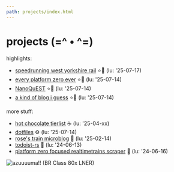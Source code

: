 ```yaml
---
path: projects/index.html
---
```

# projects (=^ • ^=)
highlights:

- [speedrunning west yorkshire rail](/projects/wymetro) ⭐🚆 (lu: '25-07-17)
- [every platform zero ever](/projects/plat0) ⭐🚆 (lu: '25-07-14)
- [NanoQuEST](/projects/nano) ⭐🔬 (lu: '25-07-14)
- [a kind of blog i guess](/blog) ⭐📖 (lu: '25-07-14)

more stuff:

- [hot chocolate tierlist](/projects/hot-choc) ☕ (lu: '25-04-xx)
- [dotfiles](/projects/dotfiles) ⚙️ (lu: '25-07-14)
- [rose's train microblog](/train) 🚆 (lu: '25-02-14)
- [todoist-rs](/projects/todoist-rs) 🦀 (lu: '24-06-13)
- [platform zero focused realtimetrains scraper](/projects/plat0-scraper) 🦀 (lu: '24-06-16)

![azuuuuma!! (BR Class 80x LNER)](/assets/azuuuma.webp "zoom! it's an azuma! (thats BR class 800)")

